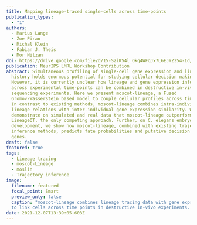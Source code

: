```yaml
---
title: Mapping lineage-traced single-cells across time-points
publication_types:
  - "1"
authors:
  - Marius Lange
  - Zoe Piran
  - Michal Klein
  - Fabian J. Theis
  - Mor Nitzan
doi: https://drive.google.com/file/d/15-S2iKS4l_Okq4WFqJx7L6EJYZz54-Id/view
publication: NeurIPS LMRL Workshop Contribution
abstract: Simultaneous profiling of single-cell gene expression and lineage
  history holds enormous potential for studying cellular decision making.
  However, it is currently unclear how lineage and gene expression information
  across experimental time-points can be combined in destructive in-vivo
  sequencing experiments. Here we present moscot-lineage, a Fused
  Gromov-Wasserstein based model to couple cellular profiles across time-points.
  In contrast to existing methods, moscot-lineage combines intra-individual
  lineage relations with inter-individual gene expression similarity. We
  demonstrate on simulated and real data that moscot-lineage outperforms
  LineageOT, the only competing approach. Further, on C. elegans embryonic
  development, we show how moscot-lineage, combined with existing trajectory
  inference methods, predicts fate probabilities and putative decision driver
  genes.
draft: false
featured: true
tags:
  - Lineage tracing
  - moscot-Lineage
  - moslin
  - Trajectory inference
image:
  filename: featured
  focal_point: Smart
  preview_only: false
  caption: "moscot-lineage combines lineage tracing data with gene expression
  to link cells across time points in destructive in-vivo experiments. "
date: 2021-12-07T13:39:05.603Z
---
```

